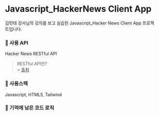 # Javascript_HackerNews Client App

김민태 강사님의 강의를 보고 실습한 Javascript_Hacker News Client App 프로젝트입니다.

### 💟 사용 API

Hacker News RESTful API<br />

> RESTful API란?<br /> > [출처](https://aws.amazon.com/ko/what-is/restful-api/)

### 💟 사용스택

Javascript, HTML5, Tailwind <br />

### 💟 기억에 남은 코드 로직

